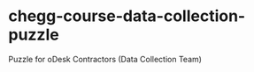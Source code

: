 chegg-course-data-collection-puzzle
===================================

Puzzle for oDesk Contractors (Data Collection Team)

